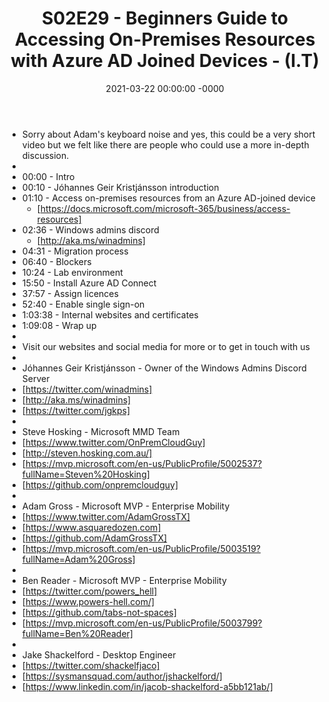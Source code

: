 ﻿---
layout: post
title: "S02E29 - Beginners Guide to Accessing On-Premises Resources with Azure AD Joined Devices - (I.T)"
date: 2021-03-22 00:00:00 -0000
categories:
---

 * Sorry about Adam's keyboard noise and yes, this could be a very short video but we felt like there are people who could use a more in-depth discussion.
 * 
 * 00:00 - Intro
 * 00:10 - Jóhannes Geir Kristjánsson introduction 
 * 01:10 - Access on-premises resources from an Azure AD-joined device
   - [https://docs.microsoft.com/microsoft-365/business/access-resources]
 * 02:36 - Windows admins discord
   - [http://aka.ms/winadmins]
 * 04:31 - Migration process
 * 06:40 - Blockers
 * 10:24 - Lab environment
 * 15:50 - Install Azure AD Connect
 * 37:57 - Assign licences
 * 52:40 - Enable single sign-on
 * 1:03:38 - Internal websites and certificates
 * 1:09:08 - Wrap up
 * 
 * Visit our websites and social media for more or to get in touch with us
 * 
 * Jóhannes Geir Kristjánsson - Owner of the Windows Admins Discord Server
 * [https://twitter.com/winadmins]
 * [http://aka.ms/winadmins]
 * [https://twitter.com/jgkps]
 * 
 * Steve Hosking - Microsoft MMD Team
 * [https://www.twitter.com/OnPremCloudGuy]
 * [http://steven.hosking.com.au/]
 * [https://mvp.microsoft.com/en-us/PublicProfile/5002537?fullName=Steven%20Hosking]
 * [https://github.com/onpremcloudguy]
 * 
 * Adam Gross - Microsoft MVP - Enterprise Mobility
 * [https://www.twitter.com/AdamGrossTX]
 * [https://www.asquaredozen.com]
 * [https://github.com/AdamGrossTX]
 * [https://mvp.microsoft.com/en-us/PublicProfile/5003519?fullName=Adam%20Gross]
 * 
 * Ben Reader - Microsoft MVP - Enterprise Mobility
 * [https://twitter.com/powers_hell]
 * [https://www.powers-hell.com/]
 * [https://github.com/tabs-not-spaces]
 * [https://mvp.microsoft.com/en-us/PublicProfile/5003799?fullName=Ben%20Reader]
 * 
 * Jake Shackelford - Desktop Engineer
 * [https://twitter.com/shackelfjaco]
 * [https://sysmansquad.com/author/jshackelford/]
 * [https://www.linkedin.com/in/jacob-shackelford-a5bb121ab/]
